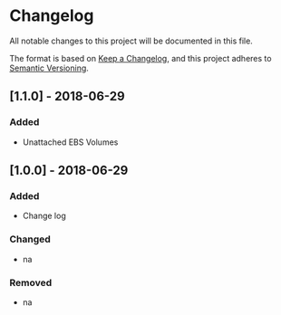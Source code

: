 # Changelog
All notable changes to this project will be documented in this file.

The format is based on [Keep a Changelog](https://keepachangelog.com/en/1.0.0/),
and this project adheres to [Semantic Versioning](https://semver.org/spec/v2.0.0.html).

## [1.1.0] - 2018-06-29
### Added
- Unattached EBS Volumes

## [1.0.0] - 2018-06-29
### Added
- Change log
### Changed
- na
### Removed
- na
